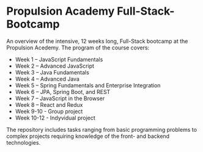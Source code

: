 # Propulsion Academy Full-Stack-Bootcamp
An overview of the intensive, 12 weeks long, Full-Stack bootcamp at the Propulsion Acedemy. The program of the course covers:
* Week 1 – JavaScript Fundamentals
* Week 2 – Advanced JavaScript
* Week 3 – Java Fundamentals
* Week 4 – Advanced Java
* Week 5 – Spring Fundamentals and Enterprise Integration
* Week 6 – JPA, Spring Boot, and REST
* Week 7 – JavaScript in the Browser
* Week 8 – React and Redux
* Week 9-10 - Group project
* Week 10-12 - Indyvidual project

The repository includes tasks ranging from basic programming problems to complex projects requiring knowledge of the front- and backend technologies.
